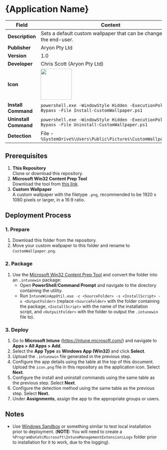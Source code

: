 # {Application Name}

| Field                 | Content                                                                                                                         |
| --------------------- | ------------------------------------------------------------------------------------------------------------------------------- |
| **Description**       | Sets a default custom wallpaper that can be changed by the end-user.                                                            |
| **Publisher**         | Aryon Pty Ltd                                                                                                                   |
| **Version**           | 1.0                                                                                                                             |
| **Developer**         | Chris Scott (Aryon Pty Ltd)                                                                                                     |
| **Icon**              | <img src="https://github.com/cscott-dev/Intune-Resources/blob/main/Windows/Applications/_template/icon.png?raw=true" width=100> |
| **Install Command**   | `powershell.exe -WindowStyle Hidden -ExecutionPolicy Bypass -File Install-CustomWallpaper.ps1`                                  |
| **Uninstall Command** | `powershell.exe -WindowStyle Hidden -ExecutionPolicy Bypass -File Uninstall-CustomWallpaper.ps1`                                |
| **Detection**         | File - `%SystemDrive%\Users\Public\Pictures\CustomWallpaper.png`                                                                |

## Prerequisites

1. **This Repository**\
   Clone or download this repository.
2. **Microsoft Win32 Content Prep Tool**\
   Download the tool from [this link](https://github.com/microsoft/Microsoft-Win32-Content-Prep-Tool).
3. **Custom Wallpaper**\
   A custom wallpaper with the filetype `.png`, recommended to be 1920 x 1080 pixels or larger, in a 16:9 ratio.

## Deployment Process

### 1. Prepare

1. Download this folder from the repository.
2. Move your custom wallpaper to this folder and rename to `CustomWallpaper.png`.

### 2. Package

1. Use the [Microsoft Win32 Content Prep Tool](https://github.com/microsoft/Microsoft-Win32-Content-Prep-Tool) and
   convert the folder into an `.intunewin` package:
    - Open **PowerShell**/**Command Prompt** and navigate to the directory containing the utility.
    - Run `IntuneWinAppUtil.exe -c <SourceFolder> -s <InstallScript> -o <OutputFolder>` (replace `<SourceFolder>` with the folder containing the package, `<InstallScript>` with the name of the installation script, and `<OutpuitFolder>` with the folder to output the `.intunewin` file to).

### 3. Deploy

1. Go to **Microsoft Intune** (https://intune.microsoft.com/) and navigate to **Apps > All Apps > Add**.
2. Select the **App Type** as **Windows App (Win32)** and click **Select**.
3. Upload the `.intunewin` file generated in the previous step.
4. Configure the app details using the table at the top of this document. Upload the `icon.png` file in this repository as the application icon. Select **Next**.
5. Configure the install and uninstall commands using the same table as the previous step. Select **Next**.
6. Configure the detection method using the same table as the previous step. Select **Next**.
7. Under **Assignments**, assign the app to the appropriate groups or users.

## Notes

-   Use [Windows Sandbox](https://learn.microsoft.com/en-us/windows/security/application-security/application-isolation/windows-sandbox/windows-sandbox-overview) or something similar to test local installation prior to deployment. (**NOTE:** You will need to create a `%ProgramData%\Microsoft\IntuneManagementExtension\Logs` folder prior to installation for it to work, due to the logging).

